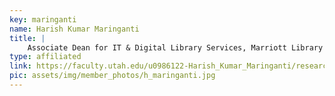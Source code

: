 ```yaml
---
key: maringanti
name: Harish Kumar Maringanti
title: |
    Associate Dean for IT & Digital Library Services, Marriott Library
type: affiliated
link: https://faculty.utah.edu/u0986122-Harish_Kumar_Maringanti/research/index.hml
pic: assets/img/member_photos/h_maringanti.jpg
---
```




